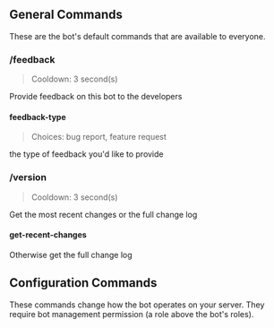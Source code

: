 ## General Commands
These are the bot's default commands that are available to everyone.
### /feedback
> Cooldown: 3 second(s)

Provide feedback on this bot to the developers
#### feedback-type
> Choices: bug report, feature request

the type of feedback you'd like to provide
### /version
> Cooldown: 3 second(s)

Get the most recent changes or the full change log
#### get-recent-changes

Otherwise get the full change log
## Configuration Commands
These commands change how the bot operates on your server. They require bot management permission (a role above the bot's roles).
